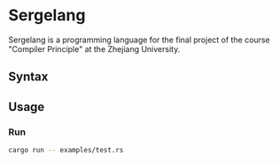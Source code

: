 # Sergelang
Sergelang is a programming language for the final project of the course "Compiler Principle" at the Zhejiang University.
## Syntax

## Usage
### Run
```bash
cargo run -- examples/test.rs
```
